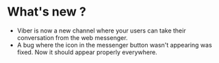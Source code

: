 # What's new ?
- Viber is now a new channel where your users can take their conversation from the web messenger.
- A bug where the icon in the messenger button wasn't appearing was fixed. Now it should appear properly everywhere.
